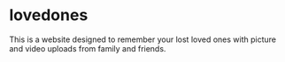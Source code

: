 # lovedones
This is a website designed to remember your lost loved ones with picture and video uploads from family and friends. 
